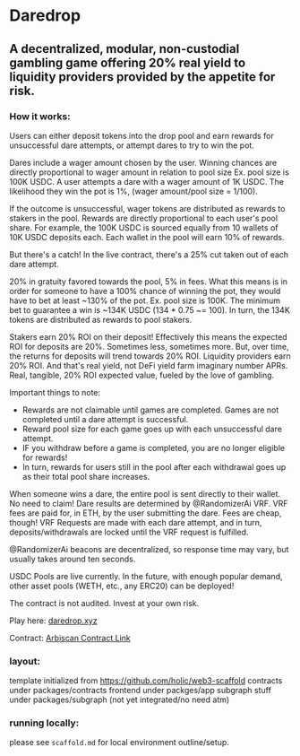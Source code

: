# Daredrop

## A decentralized, modular, non-custodial gambling game offering 20% real yield to liquidity providers provided by the appetite for risk.

### How it works:

Users can either deposit tokens into the drop pool and earn rewards for unsuccessful dare attempts, or attempt dares to try to win the pot.

Dares include a wager amount chosen by the user. Winning chances are directly proportional to wager amount in relation to pool size
Ex. pool size is 100K USDC. A user attempts a dare with a wager amount of 1K USDC. The likelihood they win the pot is 1%, (wager amount/pool size = 1/100).

If the outcome is unsuccessful, wager tokens are distributed as rewards to stakers in the pool.
Rewards are directly proportional to each user's pool share. For example, the 100K USDC is sourced equally from 10 wallets of 10K USDC deposits each. Each wallet in the pool will earn 10% of rewards.

But there's a catch! In the live contract, there's a 25% cut taken out of each dare attempt.

20% in gratuity favored towards the pool, 5% in fees.
What this means is in order for someone to have a 100% chance of winning the pot, they would have to bet at least ~130% of the pot.
Ex. pool size is 100K. The minimum bet to guarantee a win is ~134K USDC (134 * 0.75 ~= 100).
In turn, the 134K tokens are distributed as rewards to pool stakers.

Stakers earn 20% ROI on their deposit!
Effectively this means the expected ROI for deposits are 20%. Sometimes less, sometimes more. But, over time, the returns for deposits will trend towards 20% ROI.
Liquidity providers earn 20% ROI. And that's real yield, not DeFi yield farm imaginary number APRs. Real, tangible, 20% ROI expected value, fueled by the love of gambling.

Important things to note:

- Rewards are not claimable until games are completed. Games are not completed until a dare attempt is successful.
- Reward pool size for each game goes up with each unsuccessful dare attempt.
- IF you withdraw before a game is completed, you are no longer eligible for rewards!
- In turn, rewards for users still in the pool after each withdrawal goes up as their total pool share increases.

When someone wins a dare, the entire pool is sent directly to their wallet. No need to claim!
Dare results are determined by @RandomizerAi VRF. VRF fees are paid for, in ETH, by the user submitting the dare. Fees are cheap, though!
VRF Requests are made with each dare attempt, and in turn, deposits/withdrawals are locked until the VRF request is fulfilled.

@RandomizerAi beacons are decentralized, so response time may vary, but usually takes around ten seconds.

USDC Pools are live currently. In the future, with enough popular demand, other asset pools (WETH, etc., any ERC20) can be deployed!

The contract is not audited. Invest at your own risk.

Play here: [daredrop.xyz](https://www.daredrop.xyz/)

Contract: [Arbiscan Contract Link](https://arbiscan.io/address/0xee7155c76f9dfa1c1a18525b33cfb93a04bfb220#code)


### layout:
template initialized from https://github.com/holic/web3-scaffold
contracts under packages/contracts
frontend under packges/app
subgraph stuff under packages/subgraph (not yet integrated/no need atm)


### running locally:
please see `scaffold.md` for local environment outline/setup.
